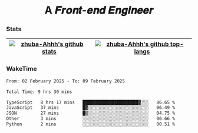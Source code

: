 <h1 align="center">A 𝑭𝒓𝒐𝒏𝒕-𝒆𝒏𝒅 𝑬𝒏𝒈𝒊𝒏𝒆𝒆𝒓</h1>

### Stats

| <a href="https://github.com/zhuba-Ahhh"><img align="center" src="https://github-readme-stats.vercel.app/api?username=zhuba-Ahhh&hide_title=true&hide_border=true&show_icons=trueline_height=21&text_color=000&icon_color=000&bg_color=0,ea6161,ffc64d,fffc4d,52fa5a&theme=graywhite" alt="zhuba-Ahhh's github stats" /> </a> | <a href="https://github.com/zhuba-Ahhh"><img align="center" src="https://github-readme-stats.vercel.app/api/top-langs/?username=zhuba-Ahhh&hide_title=true&hide_border=true&layout=compact&hide_border=true&show_icons=trueline_height=40&text_color=000&icon_color=000&bg_color=0,ea6161,ffc64d,fffc4d,52fa5a&theme=graywhite&langs_count=6" alt="zhuba-Ahhh's github top-langs"/> </a> |
| ------------- | ------------- |

### WakeTime

<!--START_SECTION:waka-->

```txt
From: 02 February 2025 - To: 09 February 2025

Total Time: 9 hrs 30 mins

TypeScript   8 hrs 17 mins   █████████████████████▓░░░   86.65 %
JavaScript   37 mins         █▓░░░░░░░░░░░░░░░░░░░░░░░   06.49 %
JSON         27 mins         █▒░░░░░░░░░░░░░░░░░░░░░░░   04.75 %
Other        3 mins          ░░░░░░░░░░░░░░░░░░░░░░░░░   00.66 %
Python       2 mins          ░░░░░░░░░░░░░░░░░░░░░░░░░   00.51 %
```

<!--END_SECTION:waka-->
